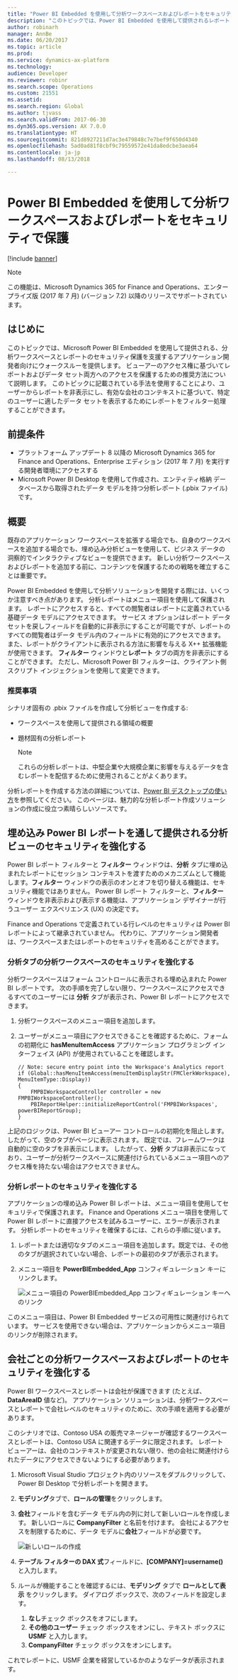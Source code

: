 ```yaml
---
title: "Power BI Embedded を使用して分析ワークスペースおよびレポートをセキュリティで保護"
description: "このトピックでは、Power BI Embedded を使用して提供されるレポートと、ビューアーのアクセス権に基づいてデータ セットへのアクセスを保護するための推奨方法について説明します。"
author: robinarh
manager: AnnBe
ms.date: 06/20/2017
ms.topic: article
ms.prod: 
ms.service: dynamics-ax-platform
ms.technology: 
audience: Developer
ms.reviewer: robinr
ms.search.scope: Operations
ms.custom: 21551
ms.assetid: 
ms.search.region: Global
ms.author: tjvass
ms.search.validFrom: 2017-06-30
ms.dyn365.ops.version: AX 7.0.0
ms.translationtype: HT
ms.sourcegitcommit: 821d8927211d7ac3e479848c7e7bef9f650d4340
ms.openlocfilehash: 5ad0ad81f8cbf9c79559572e41da8edcbe3aea64
ms.contentlocale: ja-jp
ms.lasthandoff: 08/13/2018

---
```


# <a name="help-secure-analytical-workspaces-and-reports-by-using-power-bi-embedded"></a>Power BI Embedded を使用して分析ワークスペースおよびレポートをセキュリティで保護

[!include [banner](../includes/banner.md)]

> [!NOTE]
> この機能は、Microsoft Dynamics 365 for Finance and Operations、エンタープライズ版 (2017 年 7 月) (バージョン 7.2) 以降のリリースでサポートされています。

## <a name="introduction"></a>はじめに
このトピックでは、Microsoft Power BI Embedded を使用して提供される、分析ワークスペースとレポートのセキュリティ保護を支援するアプリケーション開発者向けにウォークスルーを提供します。 ビューアーのアクセス権に基づいてレポートおよびデータ セット両方へのアクセスを保護するための推奨方法について説明します。 このトピックに記載されている手法を使用することにより、ユーザーからレポートを非表示にし、有効な会社のコンテキストに基づいて、特定のユーザーに適したデータ セットを表示するためにレポートをフィルター処理することができます。

## <a name="prerequisites"></a>前提条件
+ プラットフォーム アップデート 8 以降の Microsoft Dynamics 365 for Finance and Operations、Enterprise エディション (2017 年 7 月) を実行する開発者環境にアクセスする
+ Microsoft Power BI Desktop を使用して作成され、エンティティ格納 データベースから取得されたデータ モデルを持つ分析レポート (.pbix ファイル) です。

## <a name="overview"></a>概要
既存のアプリケーション ワークスペースを拡張する場合でも、自身のワークスペースを追加する場合でも、埋め込み分析ビューを使用して、ビジネス データの洞察的でインタラクティブなビューを提供できます。 新しい分析ワークスペースおよびレポートを追加する前に、コンテンツを保護するための戦略を確立することは重要です。

Power BI Embedded を使用して分析ソリューションを開発する際には、いくつか注意すべき点があります。 分析レポートはメニュー項目を使用して保護されます。 レポートにアクセスすると、すべての閲覧者はレポートに定義されている基礎データ モデルにアクセスできます。 サービス オプションはレポート データ セットを戻しフィールドを自動的に非表示にすることが可能ですが、レポートのすべての閲覧者はデータ モデル内のフィールドに有効的にアクセスできます。 また、レポートがクライアントに表示される方法に影響を与える X++ 拡張機能が使用できます。 **フィルター** ウィンドウと**レポート** タブの両方を非表示にすることができます。 ただし、Microsoft Power BI フィルターは、クライアント側スクリプト インジェクションを使用して変更できます。

### <a name="recommendation"></a>推奨事項
シナリオ固有の .pbix ファイルを作成して分析ビューを作成する:

+ ワークスペースを使用して提供される領域の概要
+ 題材固有の分析レポート

    > [!NOTE]
    > これらの分析レポートは、中堅企業や大規模企業に影響を与えるデータを含むレポートを配信するために使用されることがよくあります。

分析レポートを作成する方法の詳細については、[Power BI デスクトップの使い方](https://powerbi.microsoft.com/en-us/documentation/powerbi-desktop-getting-started/)を参照してください。 このページは、魅力的な分析レポート作成ソリューションの作成に役立つ素晴らしいソースです。

## <a name="help-secure-analytical-views-that-are-provided-through-embedded-power-bi-reports"></a>埋め込み Power BI レポートを通して提供される分析ビューのセキュリティを強化する
Power BI レポート フィルターと **フィルター** ウィンドウは、**分析** タブに埋め込まれたレポートにセッション コンテキストを渡すためのメカニズムとして機能します。**フィルター** ウィンドウの表示のオンとオフを切り替える機能は、セキュリティ機能ではありません。 Power BI レポート フィルターと、**フィルター** ウィンドウを非表示および表示する機能は、アプリケーション デザイナーが行うユーザー エクスペリエンス (UX) の決定です。

Finance and Operations で定義されている行レベルのセキュリティは Power BI レポートによって継承されていません。 代わりに、アプリケーション開発者は、ワークスペースまたはレポートのセキュリティを高めることができます。

### <a name="help-secure-analytical-workspaces-on-the-analytics-tab"></a>分析タブの分析ワークスペースのセキュリティを強化する
分析ワークスペースはフォーム コントロールに表示される埋め込まれた Power BI レポートです。 次の手順を完了しない限り、ワークスペースにアクセスできるすべてのユーザーには **分析** タブが表示され、Power BI レポートにアクセスできます。

1. 分析ワークスペースのメニュー項目を追加します。
2. ユーザーがメニュー項目にアクセスできることを確認するために、フォームの初期化に **hasMenuItemAccess** アプリケーション プログラミング インターフェイス (API) が使用されていることを確認します。

    ```
    // Note: secure entry point into the Workspace's Analytics report
    if (Global::hasMenuItemAccess(menuItemDisplayStr(FMClerkWorkspace), MenuItemType::Display))
    {
        FMPBIWorkspaceController controller = new FMPBIWorkspaceController();
        PBIReportHelper::initializeReportControl('FMPBIWorkspaces', powerBIReportGroup);
    }
    ```

上記のロジックは、Power BI ビューアー コントロールの初期化を阻止します。 したがって、空のタブがページに表示されます。 既定では、フレームワークは自動的に空のタブを非表示にします。 したがって、**分析** タブは非表示になっており、ユーザーが分析ワークスペースに関連付けられているメニュー項目へのアクセス権を持たない場合はアクセスできません。

### <a name="help-secure-analytical-reports"></a>分析レポートのセキュリティを強化する
アプリケーションの埋め込み Power BI レポートは、メニュー項目を使用してセキュリティで保護されます。 Finance and Operations メニュー項目を使用して Power BI レポートに直接アクセスを試みるユーザーに、エラーが表示されます。 分析レポートのセキュリティを確保するには、これらの手順に従います。

1. レポートまたは適切なタブのメニュー項目を追加します。既定では、その他のタブが選択されていない場合、レポートの最初のタブが表示されます。
2. メニュー項目を **PowerBIEmbedded\_App** コンフィギュレーション キーにリンクします。

    ![メニュー項目の PowerBIEmbedded_App コンフィギュレーション キーへのリンク](media/secure-workspace-key.png)

このメニュー項目は、Power BI Embedded サービスの可用性に関連付けられています。 サービスを使用できない場合は、アプリケーションからメニュー項目のリンクが削除されます。

## <a name="help-secure-analytical-workspaces-and-reports-by-company"></a>会社ごとの分析ワークスペースおよびレポートのセキュリティを強化する
Power BI ワークスペースとレポートは会社が保護できます (たとえば、**DataAreaID** 値など)。 アプリケーション ソリューションは、分析ワークスペースとレポートで会社レベルのセキュリティのために、次の手順を適用する必要があります。

このシナリオでは、Contoso USA の販売マネージャーが確認するワークスペースとレポートは、Contoso USA に関連するデータに限定されます。 レポート ビューアーは、会社のコンテキストが変更されない限り、他の会社に関連付けられたデータにアクセスできないようにする必要があります。

1. Microsoft Visual Studio プロジェクト内のリソースをダブルクリックして、Power BI Desktop で分析レポートを開きます。
2. **モデリング**タブで、**ロールの管理**をクリックします。
3. **会社**フィールドを含むデータ モデル内の列に対して新しいロールを作成します。 新しいロールに **CompanyFilter** と名前を付けます。 会社によるアクセスを制限するために、データ モデルに**会社**フィールドが必要です。

    ![新しいロールの作成](media/secure-workspace-filter.png)

4. **テーブル フィルターの DAX 式**フィールドに、**\[COMPANY\]=username()** と入力します。
5. ルールが機能することを確認するには、**モデリング** タブで **ロールとして表示** をクリックします。 ダイアログ ボックスで、次のフィールドを設定します。

    1. **なし**チェック ボックスをオフにします。
    2. **その他のユーザー** チェック ボックスをオンにし、テキスト ボックスに **USMF** と入力します。
    3. **CompanyFilter** チェック ボックスをオンにします。

これでレポートに、USMF 企業を経営しているかのようなデータが表示されます。

